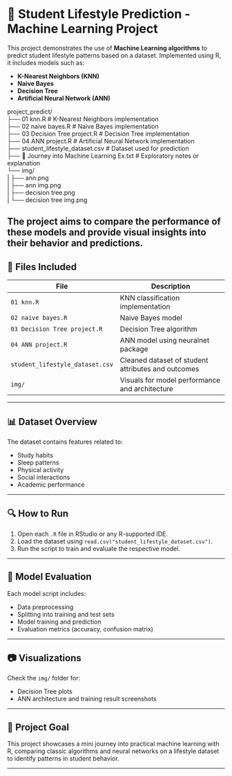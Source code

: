 # 🧠 Student Lifestyle Prediction - Machine Learning Project
This project demonstrates the use of **Machine Learning algorithms** to predict student lifestyle patterns based on a dataset. 
Implemented using R, it includes models such as:

- **K-Nearest Neighbors (KNN)**
- **Naive Bayes**
- **Decision Tree**
- **Artificial Neural Network (ANN)**

project_predict/<br>
├── 01 knn.R                          # K-Nearest Neighbors implementation<br>
├── 02 naive bayes.R                 # Naive Bayes implementation<br>
├── 03 Decision Tree project.R       # Decision Tree implementation<br>
├── 04 ANN project.R                 # Artificial Neural Network implementation<br>
├── student_lifestyle_dataset.csv   # Dataset used for prediction<br>
├── 🚀 Journey into Machine Learning Ex.txt  # Exploratory notes or explanation<br>
└── img/<br>
|   ├── ann.png<br>
|   ├── ann img.png<br>
|   ├── decision tree.png<br>
|   └── decision tree img.png<br>

The project aims to compare the performance of these models and provide visual insights into their behavior and predictions.
---

## 📂 Files Included

| File | Description |
|------|-------------|
| `01 knn.R` | KNN classification implementation |
| `02 naive bayes.R` | Naive Bayes model |
| `03 Decision Tree project.R` | Decision Tree algorithm |
| `04 ANN project.R` | ANN model using neuralnet package |
| `student_lifestyle_dataset.csv` | Cleaned dataset of student attributes and outcomes |
| `img/` | Visuals for model performance and architecture |

---
## 📊 Dataset Overview
The dataset contains features related to:
- Study habits
- Sleep patterns
- Physical activity
- Social interactions
- Academic performance
---
## 🔍 How to Run
1. Open each `.R` file in RStudio or any R-supported IDE.
2. Load the dataset using `read.csv("student_lifestyle_dataset.csv")`.
3. Run the script to train and evaluate the respective model.
---
## 🧪 Model Evaluation
Each model script includes:
- Data preprocessing
- Splitting into training and test sets
- Model training and prediction
- Evaluation metrics (accuracy, confusion matrix)
---
## 📷 Visualizations
Check the `img/` folder for:
- Decision Tree plots
- ANN architecture and training result screenshots
---
## 🚀 Project Goal
This project showcases a mini journey into practical machine learning with R, comparing classic algorithms and 
neural networks on a lifestyle dataset to identify patterns in student behavior.

---
